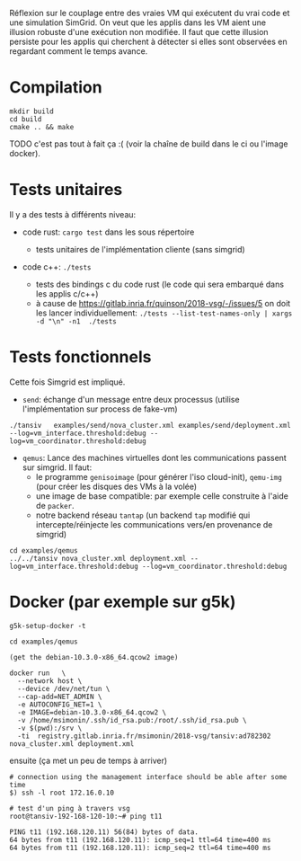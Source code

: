Réflexion sur le couplage entre des vraies VM qui exécutent du vrai
code et une simulation SimGrid. On veut que les applis dans les VM
aient une illusion robuste d'une exécution non modifiée. Il faut que
cette illusion persiste pour les applis qui cherchent à détecter si
elles sont observées en regardant comment le temps avance.

# Compilation

```
mkdir build
cd build
cmake .. && make
```
TODO c'est pas tout à fait ça :( (voir la chaîne de build dans le ci ou l'image docker).


# Tests unitaires

Il y a des tests à différents niveau:

- code rust: `cargo test` dans les sous répertoire
    - tests unitaires de l'implémentation cliente (sans simgrid)

- code c++: `./tests`
    - tests des bindings c du code rust (le code qui sera embarqué dans les
      applis c/c++)
    - à cause de https://gitlab.inria.fr/quinson/2018-vsg/-/issues/5 on doit les lancer individuellement:
    `./tests --list-test-names-only | xargs -d "\n" -n1  ./tests`

# Tests fonctionnels

Cette fois Simgrid est impliqué.

- `send`: échange d'un message entre deux processus (utilise l'implémentation sur process de fake-vm)

```
./tansiv   examples/send/nova_cluster.xml examples/send/deployment.xml --log=vm_interface.threshold:debug --log=vm_coordinator.threshold:debug
```

- `qemus`: Lance des machines virtuelles dont les communications passent sur
simgrid. Il faut:
  - le programme `genisoimage` (pour générer l'iso cloud-init), `qemu-img` (pour créer les disques des VMs à la volée)
  - une image de base compatible: par exemple celle construite à l'aide de `packer`.
  - notre backend réseau `tantap` (un backend `tap` modifié qui
    intercepte/réinjecte les communications vers/en provenance de simgrid)

```
cd examples/qemus
../../tansiv nova_cluster.xml deployment.xml --log=vm_interface.threshold:debug --log=vm_coordinator.threshold:debug
```

# Docker (par exemple sur g5k)


```
g5k-setup-docker -t

cd examples/qemus

(get the debian-10.3.0-x86_64.qcow2 image)

docker run   \
  --network host \
  --device /dev/net/tun \
  --cap-add=NET_ADMIN \
  -e AUTOCONFIG_NET=1 \
  -e IMAGE=debian-10.3.0-x86_64.qcow2 \
  -v /home/msimonin/.ssh/id_rsa.pub:/root/.ssh/id_rsa.pub \
  -v $(pwd):/srv \
  -ti  registry.gitlab.inria.fr/msimonin/2018-vsg/tansiv:ad782302 nova_cluster.xml deployment.xml
```

ensuite (ça met un peu de temps à arriver)
```
# connection using the management interface should be able after some time
$) ssh -l root 172.16.0.10

# test d'un ping à travers vsg
root@tansiv-192-168-120-10:~# ping t11

PING t11 (192.168.120.11) 56(84) bytes of data.
64 bytes from t11 (192.168.120.11): icmp_seq=1 ttl=64 time=400 ms
64 bytes from t11 (192.168.120.11): icmp_seq=2 ttl=64 time=400 ms
```


